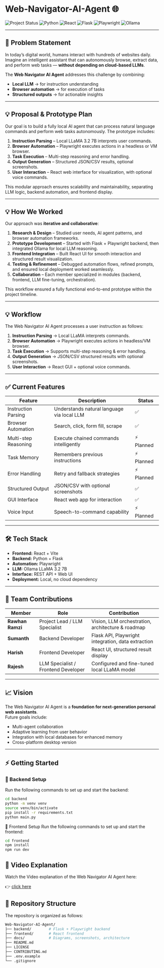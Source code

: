 
# Web-Navigator-AI-Agent 🌐

![Project Status](https://img.shields.io/badge/status-Prototype-blue)
![Python](https://img.shields.io/badge/Python-3.11-blue)
![React](https://img.shields.io/badge/React-18-blue)
![Flask](https://img.shields.io/badge/Flask-2.3-blue)
![Playwright](https://img.shields.io/badge/Playwright-Automation-blue)
![Ollama](https://img.shields.io/badge/LLM-Ollama-blue)

---


## 📌 Problem Statement
In today’s digital world, humans interact with hundreds of websites daily. Imagine an intelligent assistant that can autonomously browse, extract data, and perform web tasks — **without depending on cloud-based LLMs**.

The **Web Navigator AI Agent** addresses this challenge by combining:  
- **Local LLM** → for instruction understanding  
- **Browser automation** → for execution of tasks  
- **Structured outputs** → for actionable insights  

---

## 💡 Proposal & Prototype Plan
Our goal is to build a fully local AI agent that can process natural language commands and perform web tasks autonomously. The prototype includes:  

1. **Instruction Parsing** – Local LLaMA 3.2 7B interprets user commands.  
2. **Browser Automation** – Playwright executes actions in a headless or VM browser.  
3. **Task Execution** – Multi-step reasoning and error handling.  
4. **Output Generation** – Structured JSON/CSV results, optional screenshots.  
5. **User Interaction** – React web interface for visualization, with optional voice commands.  

This modular approach ensures scalability and maintainability, separating LLM logic, backend automation, and frontend display.

---

## 💡 How We Worked
Our approach was **iterative and collaborative**:

1. **Research & Design** – Studied user needs, AI agent patterns, and browser automation frameworks.  
2. **Prototype Development** – Started with Flask + Playwright backend, then integrated Ollama for local LLM reasoning.  
3. **Frontend Integration** – Built React UI for smooth interaction and structured result visualization.  
4. **Testing & Refinement** – Debugged automation flows, refined prompts, and ensured local deployment worked seamlessly.  
5. **Collaboration** – Each member specialized in modules (backend, frontend, LLM fine-tuning, orchestration).  

This workflow ensured a fully functional end-to-end prototype within the project timeline.

---

## 💡 Workflow
The Web Navigator AI Agent processes a user instruction as follows:  

1. **Instruction Parsing** → Local LLaMA interprets commands.  
2. **Browser Automation** → Playwright executes actions in headless/VM browser.  
3. **Task Execution** → Supports multi-step reasoning & error handling.  
4. **Output Generation** → JSON/CSV structured results with optional screenshots.  
5. **User Interaction** → React GUI + optional voice commands.  

---

## ✅ Current Features

| Feature              | Description                               | Status |
|----------------------|-------------------------------------------|--------|
| Instruction Parsing   | Understands natural language via local LLM | ✅ |
| Browser Automation    | Search, click, form fill, scrape          | ✅ |
| Multi-step Reasoning  | Execute chained commands intelligently    | ⚡ Planned |
| Task Memory           | Remembers previous instructions           | ⚡ Planned |
| Error Handling        | Retry and fallback strategies             | ⚡ Planned |
| Structured Output     | JSON/CSV with optional screenshots        | ✅ |
| GUI Interface         | React web app for interaction             | ✅ |
| Voice Input           | Speech-to-command capability              | ⚡ Planned |

---

## 🛠 Tech Stack

- **Frontend:** React + Vite  
- **Backend:** Python + Flask  
- **Automation:** Playwright  
- **LLM:** Ollama LLaMA 3.2 7B  
- **Interface:** REST API + Web UI  
- **Deployment:** Local, no cloud dependency  

---

## 👥 Team Contributions

| Member        | Role              | Contribution |
|---------------|------------------|--------------|
| **Rawhan Ramzi** | Project Lead / LLM Specialist  | Vision, LLM orchestration, architecture & roadmap |
| **Sumanth**      | Backend Developer | Flask API, Playwright integration, data extraction |
| **Harish**       | Frontend Developer | React UI, structured result display |
| **Rajesh**       | LLM Specialist  / Frontend Developer | Configured and fine-tuned local LLaMA model |

---

## 📈 Vision
The Web Navigator AI Agent is a **foundation for next-generation personal web assistants**.  
Future goals include:  
- Multi-agent collaboration  
- Adaptive learning from user behavior  
- Integration with local databases for enhanced memory  
- Cross-platform desktop version  

---

## ⚡ Getting Started

### 🔧 Backend Setup
Run the following commands to set up and start the backend:

```bash
cd backend
python -m venv venv
source venv/bin/activate
pip install -r requirements.txt
python main.py
```
🎨 Frontend Setup
Run the following commands to set up and start the frontend:
```bash
cd frontend
npm install
npm run dev
```

## 🎥 Video Explanation

Watch the Video explanation of the Web Navigator AI Agent here:

👉 [click here](https://drive.google.com/file/d/1HHtUMJBIXakTRT8gCqP4Ruiy4otmqbES/view?usp=sharing)

## 📂 Repository Structure

The repository is organized as follows:
```bash 
Web-Navigator-AI-Agent/
├── backend/        # Flask + Playwright backend
├── frontend/       # React frontend
├── docs/           # Diagrams, screenshots, architecture
├── README.md
├── LICENSE
├── CONTRIBUTING.md
├── .env.example
└── .gitignore
```

